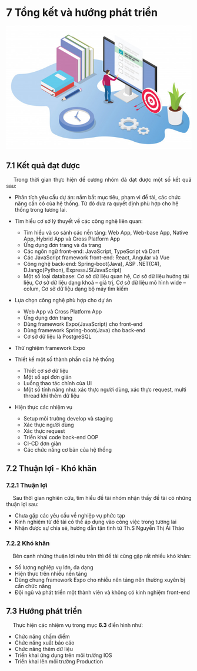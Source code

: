 # **7 Tổng kết và hướng phát triển**

<center>
  <img src="https://github.com/datai999/thesis-document/blob/main/report/src/chapter_7_result_develop/img/result-dev.png?raw=true">
</center>

<div style="page-break-after: always;"></div>

## **7.1 Kết quả đạt được**

<p style='text-align: justify;'>
&emsp;
Trong thời gian thực hiện đề cương nhóm đã đạt được một số kết quả sau:
</p>

- Phân tích yêu cầu dự án: nắm bắt mục tiêu, phạm vi đề tài, các chức năng cần có của hệ thống. Từ đó đưa ra quyết định phù hợp cho hệ thống trong tương lai.

- Tìm hiểu cơ sở lý thuyết về các công nghệ liên quan:

  - Tìm hiểu và so sánh các nền tảng: Web App, Web-base App, Native App, Hybrid App và Cross Platform App
  - Ứng dụng đơn trang và đa trang
  - Các ngôn ngữ front-end: JavaScript, TypeScript và Dart
  - Các JavaScript framework front-end: React, Angular và Vue
  - Công nghệ back-end: Spring-boot(Java), ASP .NET(C#), DJango(Python), ExpressJS(JavaScript)
  - Một số loại database: Cơ sở dữ liệu quan hệ, Cơ sở dữ liệu hướng tài liệu, Cơ sở dữ liệu dạng khoá – giá trị, Cơ sở dữ liệu mô hình wide – colum, Cơ sở dữ liệu dạng bộ máy tìm kiếm

- Lựa chọn công nghệ phù hợp cho dự án

  - Web App và Cross Platform App
  - Ứng dụng đơn trang
  - Dùng framework Expo(JavaScript) cho front-end
  - Dùng framework Spring-boot(Java) cho back-end
  - Cơ sở dữ liệu là PostgreSQL

- Thử nghiệm framework Expo

- Thiết kế một số thành phần của hệ thống

  - Thiết cơ sở dữ liệu
  - Một số api đơn giản
  - Luồng thao tác chính của UI
  - Một số tính năng như: xác thực người dùng, xác thực request, multi thread khi thêm dữ liệu

- Hiện thực các nhiệm vụ
  - Setup môi trường develop và staging
  - Xác thực người dùng
  - Xác thực request
  - Triển khai code back-end OOP
  - CI-CD đơn giản
  - Các chức năng cơ bản của hệ thống

<div style="page-break-after: always;"></div>

## **7.2 Thuận lợi - Khó khăn**

### **7.2.1 Thuận lợi**

<p style='text-align: justify;'>
&emsp;
Sau thời gian nghiên cứu, tìm hiểu đề tài nhóm nhận thấy đề tài có những thuận lợi sau:
</p>

- Chưa gặp các yêu cầu về nghiệp vụ phức tạp
- Kinh nghiệm từ đề tài có thể áp dụng vào công việc trong tương lai
- Nhận được sự chia sẻ, hướng dẫn tận tình từ Th.S Nguyễn Thị Ái Thảo

### **7.2.2 Khó khăn**

<p style='text-align: justify;'>
&emsp;
Bên cạnh những thuận lợi nêu trên thì đề tài cũng gặp rất nhiều khó khăn:
</p>

- Số lượng nghiệp vụ lớn, đa dạng
- Hiện thực trên nhiều nền tảng
- Dùng chung framework Expo cho nhiều nên tảng nên thường xuyên bị cấn chức năng
- Đội ngũ và phát triển một thành viên và không có kinh nghiệm front-end

## **7.3 Hướng phát triển**

<p style='text-align: justify;'>
&emsp;
Thực hiện các nhiệm vụ trong mục <b>6.3</b> điển hình như:
</p>

- Chức năng chấm điểm
- Chức năng xuất báo cáo
- Chức năng thêm dữ liệu
- Triển khai ứng dụng trên môi trường IOS
- Triển khai lên môi trường Production

<div style="page-break-after: always;"></div>



